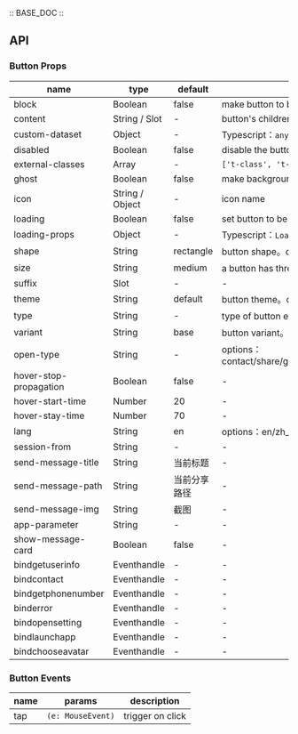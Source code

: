:: BASE_DOC ::

## API
### Button Props

name | type | default | description | required
-- | -- | -- | -- | --
block | Boolean | false | make button to be a block-level element | N
content | String / Slot | - | button's children elements | N
custom-dataset | Object | - | Typescript：`any` | N
disabled | Boolean | false | disable the button, make it can not be clicked | N
external-classes | Array | - | `['t-class', 't-class-icon', 't-class-loading']` | N
ghost | Boolean | false | make background-color to be transparent | N
icon | String / Object | - | icon name | N
loading | Boolean | false | set button to be loading state | N
loading-props | Object | - | Typescript：`LoadingProps`，[Loading API Documents](./loading?tab=api)。[see more ts definition](https://github.com/Tencent/tdesign-miniprogram/tree/develop/src/button/type.ts) | N
shape | String | rectangle | button shape。options：rectangle/square/round/circle | N
size | String | medium | a button has three size。options：small/medium/large。Typescript：`SizeEnum` | N
suffix | Slot | - | \- | N
theme | String | default | button theme。options：default/primary/danger | N
type | String | - | type of button element, same as formType of Miniprogram。options：submit/reset | N
variant | String | base | button variant。options：base/outline/text | N
open-type | String | - | options：contact/share/getPhoneNumber/getUserInfo/launchApp/openSetting/feedback/chooseAvatar | N
hover-stop-propagation | Boolean | false | \- | N
hover-start-time | Number | 20 | \- | N
hover-stay-time | Number | 70 | \- | N
lang | String | en | options：en/zh_CN/zh_TW | N
session-from | String | - | \- | N
send-message-title | String | 当前标题 | \- | N
send-message-path | String | 当前分享路径 | \- | N
send-message-img | String | 截图 | \- | N
app-parameter | String | - | \- | N
show-message-card | Boolean | false | \- | N
bindgetuserinfo | Eventhandle | - | \- | N
bindcontact | Eventhandle | - | \- | N
bindgetphonenumber | Eventhandle | - | \- | N
binderror | Eventhandle | - | \- | N
bindopensetting | Eventhandle | - | \- | N
bindlaunchapp | Eventhandle | - | \- | N
bindchooseavatar | Eventhandle | - | \- | N

### Button Events

name | params | description
-- | -- | --
tap | `(e: MouseEvent)` | trigger on click
